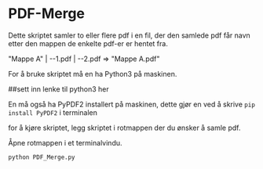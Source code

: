# PDF-Merge
Dette skriptet samler to eller flere pdf i en fil, der den samlede pdf får navn etter den mappen de enkelte pdf-er er hentet fra.

"Mappe A"
|
--1.pdf
|
--2.pdf
=> "Mappe A.pdf"

For å bruke skriptet må en ha Python3 på maskinen.

##sett inn lenke til python3 her

En må også ha PyPDF2 installert på maskinen, dette gjør en ved å skrive 
`pip install PyPDF2` 
i terminalen

for å kjøre skriptet, legg skriptet i rotmappen der du ønsker å samle pdf.

Åpne rotmappen i et terminalvindu.

`python PDF_Merge.py`


